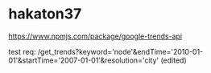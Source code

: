 # hakaton37

https://www.npmjs.com/package/google-trends-api

test req: /get_trends?keyword='node'&endTime='2010-01-01'&startTime='2007-01-01'&resolution='city' (edited)
